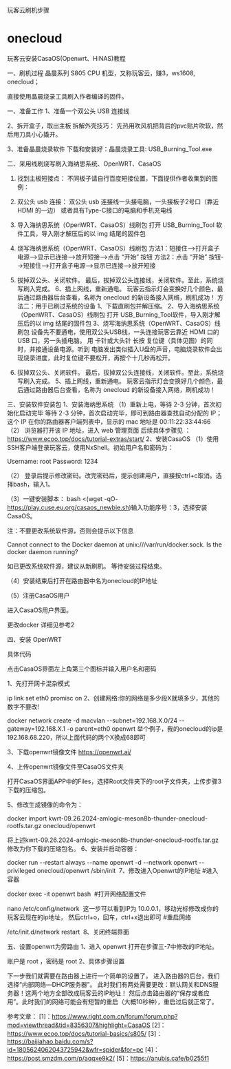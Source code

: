 玩客云刷机步骤
# onecloud
玩客云安装CasaOS(Openwrt、HiNAS)教程

一、刷机过程
晶晨系列 S805 CPU 机型，又称玩客云，赚3，ws1608, onecloud；

直接使用晶晨烧录工具刷入作者编译的固件。

一、准备工作
1、准备一个双公头 USB 连接线

2、拆开盒子，取出主板
拆解外壳技巧：
先热用吹风机把背后的pvc贴片吹软，然后用刀具小心撬开。

3、准备晶晨烧录软件
下载和安装好：晶晨烧录工具: USB_Burning_Tool.exe

二、采用线刷烧写刷入海纳思系统、OpenWRT、CasaOS

1. 找到主板短接点：
不同板子请自行百度短接位置，下面提供作者收集到的图例：

2. 双公头 usb 连接：
双公头 usb 连接线一头接电脑，一头接板子2号口（靠近 HDMI 的一边）
或者具有Type-C接口的电脑和手机充电线

3. 导入海纳思系统（OpenWRT、CasaOS）线刷包
打开 USB_Burning_Tool 软件工具，导入刚才解压后的以 img 结尾的固件包

4. 烧写海纳思系统（OpenWRT、CasaOS）线刷包
方法1：短接住-->打开盒子电源-->显示已连接-->放开短接-->点击 “开始” 按钮
方法2：点击 “开始” 按钮-→短接住-->打开盒子电源-->显示已连接-->放开短接

5. 拔掉双公头、关闭软件。
最后，拔掉双公头连接线，关闭软件。至此，系统烧写刷入完成。
6、插上网线，重新通电。
玩客云指示灯会变换好几个颜色，最后通过路由器后台查看，名称为 onecloud 的新设备接入网络，刷机成功！
方法二：用于已刷过系统的设备
1、下载直刷包并解压缩。
2、导入海纳思系统（OpenWRT、CasaOS）线刷包
打开 USB_Burning_Tool软件，导入刚才解压后的以 img 结尾的固件包
3、烧写海纳思系统（OpenWRT、CasaOS）线刷包
设备先不要通电，使用双公头USB线，一头连接玩客云靠近 HDMI 口的 USB 口，另一头插电脑。
用 卡针或大头针 长按 复位键（具体见图）的同时，并接通设备电源。听到 电脑发出类似插入U盘的声音，电脑烧录软件会出现烧录进度，此时复位键不要松开，再按个十几秒再松开。 
4. 拔掉双公头、关闭软件。
最后，拔掉双公头连接线，关闭软件。至此，系统烧写刷入完成。
5、插上网线，重新通电。
玩客云指示灯会变换好几个颜色，最后通过路由器后台查看，名称为 onecloud 的新设备接入网络，刷机成功！

三、安装软件安装包
1、安装海纳思系统
（1）重新上电，等待 2-3 分钟，首次初始化启动完毕
等待 2-3 分钟，首次启动完毕，即可到路由器查找自动分配的 IP；
这个 IP 在你的路由器客户端列表中，显示的 mac 地址是
00:11:22:33:44:66
​
（2） 浏览器打开该 IP 地址，进入 web 管理页面
后续具体步骤见 ：https://www.ecoo.top/docs/tutorial-extras/start/
2、安装CasaOS
 （1）使用SSH客户端登录玩客云，使用NxShell。初始用户名和密码为：

Username: root
Password: 1234
​

（2） 登录后提示修改密码。改完密码后，提示创建用户，直接按ctrl+c取消。选择bash，输入1。

（3）一键安装脚本：
bash <(wget -qO- https://play.cuse.eu.org/casaos_newbie.sh)
​
输入功能序号：3，选择安装CasaOS。

注：不要更改系统软件源，否则会提示以下信息

Cannot connect to the Docker daemon at unix:///var/run/docker.sock. Is the docker daemon running?

如已更改系统软件源，建议从新刷机。
等待安装过程结束。
  
（4）安装结束后打开在路由器中名为onecloud的IP地址
 
（5）注册CasaOS用户
 
进入CasaOS用户界面。
 
更改docker
详细见参考2

四、安装 OpenWRT

具体代码
 
点击CasaOS界面左上角第三个图标并输入用户名和密码

1、先打开网卡混杂模式

ip link set eth0 promisc on
​
2、创建网络:你的网络是多少段X就填多少，其他的数字不要改!

docker network create -d macvlan --subnet=192.168.X.0/24 --gateway=192.168.X.1 -o parent=eth0 openwrt
​
举个例子，我的onecloud的ip是192.168.68.220，所以上面代码的两个X换成68即可

3、下载openwrt镜像文件
https://openwrt.ai/
 
4、上传openwrt镜像文件至CasaOS文件夹

打开CasaOS界面APP中的Files，选择Root文件夹下的root子文件夹，上传步骤3下载的压缩包。

5、修改生成镜像的命令为：

docker import kwrt-09.26.2024-amlogic-meson8b-thunder-onecloud-rootfs.tar.gz onecloud/openwrt
​

将上述kwrt-09.26.2024-amlogic-meson8b-thunder-onecloud-rootfs.tar.gz修改为你下载的压缩包名。
6、安装并启动容器：

docker run --restart always --name openwrt -d --network openwrt --privileged onecloud/openwrt /sbin/init
​
7、修改进入Openwrt的IP地址
#进入容器

docker exec -it openwrt bash
​
#打开网络配置文件

nano /etc/config/network
​
这一步可以看到IP为 10.0.0.1，移动光标修改成你的玩客云现在的ip地址，
然后ctrl+o，回车，ctrl+x退出即可
#重启网络

/etc/init.d/network restart
​
8、关闭终端界面

五、设置openwrt为旁路由
1、进入 openwrt
打开在步骤三-7中修改的IP地址。
 
账户是 root ，密码是 root
2、具体步骤设置

下一步我们就需要在路由器上进行一个简单的设置了。
进入路由器的后台，我们选择“内部网络—DHCP服务器”。
此时我们有两处需要更改：默认网关和DNS服务器！这两个地方全部改成玩客云的IP地址！
然后点击路由器的“保存或者应用”。此时我们的网络可能会有短暂的重启（大概10秒种），重启过后就正常了。

参考文章：
[1]：https://www.right.com.cn/forum/forum.php?mod=viewthread&tid=8356307&highlight=CasaOS
[2]：https://www.ecoo.top/docs/tutorial-basics/s805/
[3]：https://baijiahao.baidu.com/s?id=1805624062043725942&wfr=spider&for=pc
[4]：https://post.smzdm.com/p/aqqxe9k2/
[5]：https://anubis.cafe/b0255f1
